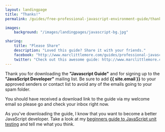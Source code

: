 ```yaml
---
layout: landingpage
title: "Thanks!"
permalink: /guides/free-professional-javascript-environment-guide/thank-you/

images:
    background: "/images/landingpages/javascript-bg.jpg"

sharing:
    title: "Please Share"
    description: "Loved this guide? Share it with your friends."
    facebook: "http://www.marclittlemore.com/guides/professional-javascript-environment-guide"
    twitter: "Check out this awesome guide: http://www.marclittlemore.com/guides/professional-javascript-environment-guide"
---
```


Thank you for downloading the **"Javascript Guide"** and for signing up to the **"JavaScript Developer"** mailing list. Be sure to add **{{ site.email }}** to your approved senders or contact list to avoid any of the emails going to your spam folder.

You should have received a download link to the guide via my welcome email so please go and check your inbox right now.

As you've downloading the guide, I know that you want to become a better JavaScript developer. Take a look at my [beginners guide to JavaScript unit testing](http://www.marclittlemore.com/posts/todo) and tell me what you think.
